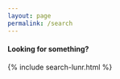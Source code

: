 ```yaml
---
layout: page
permalink: /search
---
```


#### Looking for something?

{% include search-lunr.html %}
